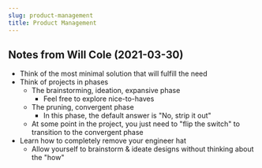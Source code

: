 ```yaml
---
slug: product-management
title: Product Management
---
```


## Notes from Will Cole (2021-03-30)

- Think of the most minimal solution that will fulfill the need
- Think of projects in phases
  - The brainstorming, ideation, expansive phase
    - Feel free to explore nice-to-haves
  - The pruning, convergent phase
    - In this phase, the default answer is "No, strip it out"
  - At some point in the project, you just need to "flip the switch" to transition to the convergent phase
- Learn how to completely remove your engineer hat
  - Allow yourself to brainstorm & ideate designs without thinking about the "how"
